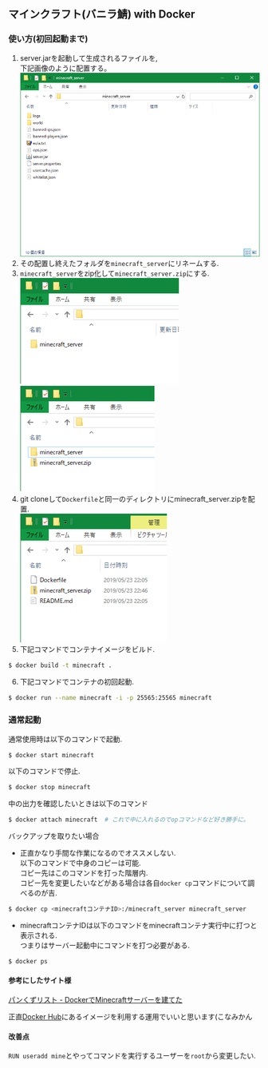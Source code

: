## マインクラフト(バニラ鯖) with Docker
### 使い方(初回起動まで)
1. server.jarを起動して生成されるファイルを,  
   下記画像のように配置する。  
   ![ディレクトリ構成](https://github.com/cynynpri/minecraftdocker/blob/images/dir_tree.png)
2. その配置し終えたフォルダを`minecraft_server`にリネームする.  
3. `minecraft_server`をzip化して`minecraft_server.zip`にする.  
   ![zipにするファイル](https://github.com/cynynpri/minecraftdocker/blob/images/ziptarget.png)
   ![zip化後](https://github.com/cynynpri/minecraftdocker/blob/images/ziped_img.png)
4. git cloneして`Dockerfile`と同一のディレクトリにminecraft_server.zipを配置.  
   ![このようにしてほしい](https://github.com/cynynpri/minecraftdocker/blob/images/dockerfilewithzip.png)
5. 下記コマンドでコンテナイメージをビルド.  
```bash
$ docker build -t minecraft .
```
6. 下記コマンドでコンテナの初回起動.  
```bash
$ docker run --name minecraft -i -p 25565:25565 minecraft
```
  
### 通常起動
通常使用時は以下のコマンドで起動.  
```bash
$ docker start minecraft
```
  
以下のコマンドで停止.  
```bash
$ docker stop minecraft
```
  
中の出力を確認したいときは以下のコマンド  
```bash
$ docker attach minecraft  # これで中に入れるのでopコマンドなど好き勝手に。
```
  
バックアップを取りたい場合  
- 正直かなり手間な作業になるのでオススメしない.  
以下のコマンドで中身のコピーは可能.  
コピー先はこのコマンドを打った階層内.  
コピー先を変更したいなどがある場合は各自`docker cp`コマンドについて調べるのが吉.  
```bash
$ docker cp <minecraftコンテナID>:/minecraft_server minecraft_server
```
- minecraftコンテナIDは以下のコマンドをminecraftコンテナ実行中に打つと表示される.  
つまりはサーバー起動中にコマンドを打つ必要がある.  
```bash
$ docker ps
```
  
#### 参考にしたサイト様
[パンくずリスト  - DockerでMinecraftサーバーを建てた](http://pankuzlife.hatenablog.jp/entry/2017/09/20/003617)  
  
正直[Docker Hub](https://hub.docker.com/r/itzg/minecraft-server/)にあるイメージを利用する運用でいいと思います(こなみかん  
  
#### 改善点
`RUN useradd mine`とやってコマンドを実行するユーザーを`root`から変更したい.  
  